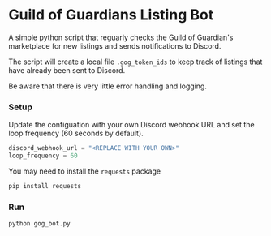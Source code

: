 # Guild of Guardians Listing Bot

A simple python script that reguarly checks the Guild of Guardian's marketplace 
for new listings and sends notifications to Discord.

The script will create a local file `.gog_token_ids` to keep track of listings
that have already been sent to Discord.

Be aware that there is very little error handling and logging.

### Setup

Update the configuation with your own Discord webhook URL and set the loop
frequency (60 seconds by default).

```python
discord_webhook_url = "<REPLACE WITH YOUR OWN>"
loop_frequency = 60
```

You may need to install the `requests` package

```bash
pip install requests
```

### Run

```bash
python gog_bot.py
```
